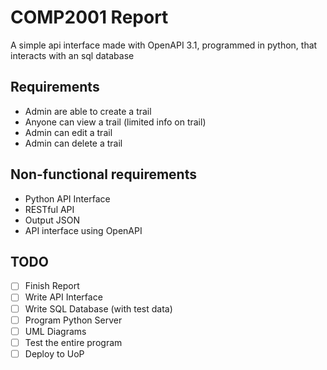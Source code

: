 # COMP2001 Report

A simple api interface made with OpenAPI 3.1, programmed in python, that interacts with an sql database

## Requirements

- Admin are able to create a trail
- Anyone can view a trail (limited info on trail)
- Admin can edit a trail
- Admin can delete a trail

## Non-functional requirements

- Python API Interface
- RESTful API
- Output JSON
- API interface using OpenAPI

## TODO

- [ ] Finish Report
- [ ] Write API Interface
- [ ] Write SQL Database (with test data)
- [ ] Program Python Server
- [ ] UML Diagrams
- [ ] Test the entire program
- [ ] Deploy to UoP
